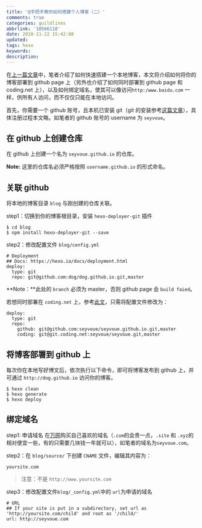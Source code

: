 ```yaml
---
title: '@手把手教你如何搭建个人博客（二）'
comments: true
categories: guildlines
abbrlink: '10566118'
date: 2018-11-22 15:42:08
updated:
tags: hexo
keywords:
description:
---
```


在[上一篇文章](mweblib://15020331321820)中，笔者介绍了如何快速搭建一个本地博客，本文将介绍如何将你的博客部署到 github page 上（另外也介绍了如何同时部署到 github page 和 coding.net 上），以及如何绑定域名，使其可以像访问`http:/www.baidu.com` 一样，供所有人访问，而不仅仅只能在本地访问。

<!--more-->

首先，你需要一个 github 账号，且本机已安装 git（git 的安装参考[这篇文章](mweblib://15017696898287)），具体注册过程本文略。如笔者的 github 账号的 username 为 `seyvoue`。

## 在 github 上创建仓库

在 github 上创建一个名为 `seyvoue.github.io` 的仓库。

**Note:** 这里的仓库名必须严格按照 `username.github.io` 的形式命名。

## 关联 github

将本地的博客目录 `blog` 与刚创建的仓库关联。

step1：切换到你的博客根目录，安装 `hexo-deployer-git` 插件

```shell
$ cd blog
$ npm install hexo-deployer-git --save
```

step2：修改配置文件 `blog/config.yml`

```
# Deployment
## Docs: https://hexo.io/docs/deployment.html
deploy:
  type: git
  repo: git@github.com:dog/dog.github.io.git,master
```

**Note：**此处的 `branch` 必须为 master，否则 github page 会 `build faied`。

若想同时部署在 `coding.net` 上，参考[此文](http://shomy.top/2016/03/03/hexo-in-coding-github/)，只需将配置文件修改为：

```SHELL
deploy:
  type: git
  repo:
    github: git@github.com:seyvoue/seyvoue.github.io.git,master
    coding: git@git.coding.net:seyvoue/seyvoue.git,master
```

## 将博客部署到 github 上

每次你在本地写好博文后，依次执行以下命令，即可将博客发布到 github 上，并可通过 `http://dog.github.io` 访问你的博客。

```shell
$ hexo clean
$ hexo generate
$ hexo deploy
```

## 绑定域名

step1: 申请域名
在[万网](https://wanwang.aliyun.com/?spm=5176.8142029.388261.444.715c4636EZdfD7)购买自己喜欢的域名（`.com`的会贵一点，`.site` 和 `.xyz`的相对便宜一些，有的只需要几块钱一年就可以），如笔者的域名为`seyvoue.com`。

step2：在 `blog/source/` 下创建 `CNAME` 文件，编辑其内容为：
```
yoursite.com
```

> 注意：不是 `http://www.yoursite.com`

step3：修改配置文件`blog/_config.yml`中的 `url`为申请的域名

```
# URL
## If your site is put in a subdirectory, set url as 'http://yoursite.com/child' and root as '/child/'
url: http://seyvoue.com
```
